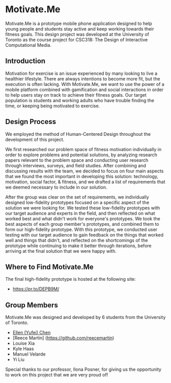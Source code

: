 # Motivate.Me
Motivate.Me is a prototype mobile phone application designed to help young people and students stay active and keep working towards their fitness goals. This design project was developed at the University of Toronto as the course project for CSC318: The Design of Interactive Computational Media. 

## Introduction

Motivation for exercise is an issue experienced by many looking to live a healthier lifestyle. There are always intentions to become more fit, but the execution is often lacking. With Motivate.Me, we want to use the power of a mobile platform combined with gamification and social interactions in order to help users stay on track to achieve their fitness goals. Our target population is students and working adults who have trouble finding the time, or keeping being motivated to exercise. 

## Design Process

We employed the method of Human-Centered Design throughout the development of this project. 

We first researched our problem space of fitness motivation individually in order to explore problems and potential solutions, by analyzing research papers relevant to the problem space and conducting user research through interviews, surveys, and field studies. After combining and discussing results with the team, we decided to focus on four main aspects that we found the most important in developing this solution: technology, motivation, social factor, & fitness, and we drafted a list of requirements that we deemed necessary to include in our solution. 

After the group was clear on the set of requirements, we individually designed low-fidelity prototypes focused on a specific aspect of the solution we were looking for. We tested these low-fidelity prototypes with our target audience and experts in the field, and then reflected on what worked best and what didn't work for everyone's prototypes. We took the best aspects of each group member's prototypes, and combined them to form our high-fidelity prototype. With this prototype, we conducted user testing with our target audience to gain feedback on the things that worked well and things that didn't, and reflected on the shortcomings of the prototype while continuing to make it better through iterations, before arriving at the final solution that we were happy with. 

## Where to Find Motivate.Me

The final high-fidelity prototype is hosted at the following site:

* https://pr.to/DEPB9M/

## Group Members

Motivate.Me was designed and developed by 6 students from the University of Toronto. 

* [Ellen (Yufei) Chen](https://github.com/BlackSpade741)
* [Reece Martin] (https://github.com/reecemartin)
* Louise Xia
* Kyle Haas
* Manuel Velarde
* Yi Liu

Special thanks to our professor, Ilona Posner, for giving us the opportunity to work on this project that we are very proud of!
